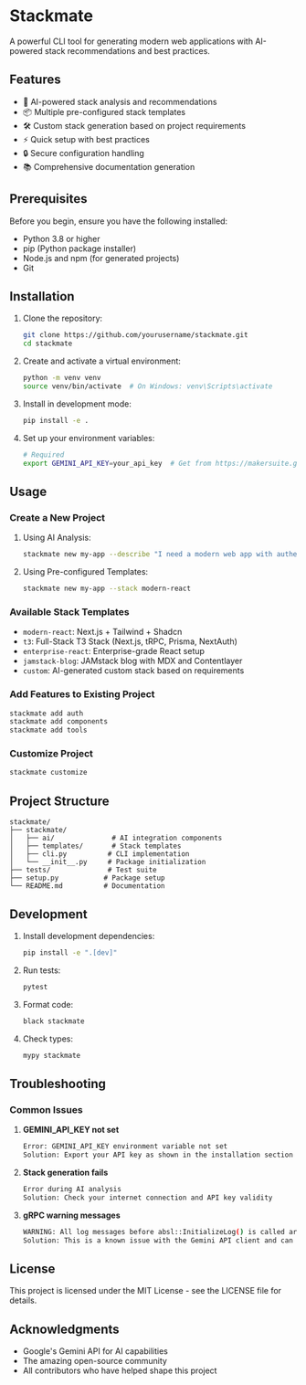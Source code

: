 # Stackmate

A powerful CLI tool for generating modern web applications with AI-powered stack recommendations and best practices.

## Features

- 🤖 AI-powered stack analysis and recommendations
- 📦 Multiple pre-configured stack templates
- 🛠️ Custom stack generation based on project requirements
- ⚡ Quick setup with best practices
- 🔒 Secure configuration handling
- 📚 Comprehensive documentation generation

## Prerequisites

Before you begin, ensure you have the following installed:
- Python 3.8 or higher
- pip (Python package installer)
- Node.js and npm (for generated projects)
- Git

## Installation

1. Clone the repository:
   ```bash
   git clone https://github.com/yourusername/stackmate.git
   cd stackmate
   ```

2. Create and activate a virtual environment:
   ```bash
   python -m venv venv
   source venv/bin/activate  # On Windows: venv\Scripts\activate
   ```

3. Install in development mode:
   ```bash
   pip install -e .
   ```

4. Set up your environment variables:
   ```bash
   # Required
   export GEMINI_API_KEY=your_api_key  # Get from https://makersuite.google.com/app/apikey
   ```

## Usage

### Create a New Project

1. Using AI Analysis:
   ```bash
   stackmate new my-app --describe "I need a modern web app with authentication, blog functionality, and a newsletter system"
   ```

2. Using Pre-configured Templates:
   ```bash
   stackmate new my-app --stack modern-react
   ```

### Available Stack Templates

- `modern-react`: Next.js + Tailwind + Shadcn
- `t3`: Full-Stack T3 Stack (Next.js, tRPC, Prisma, NextAuth)
- `enterprise-react`: Enterprise-grade React setup
- `jamstack-blog`: JAMstack blog with MDX and Contentlayer
- `custom`: AI-generated custom stack based on requirements

### Add Features to Existing Project

```bash
stackmate add auth
stackmate add components
stackmate add tools
```

### Customize Project

```bash
stackmate customize
```

## Project Structure

```
stackmate/
├── stackmate/
│   ├── ai/              # AI integration components
│   ├── templates/       # Stack templates
│   ├── cli.py          # CLI implementation
│   └── __init__.py     # Package initialization
├── tests/              # Test suite
├── setup.py           # Package setup
└── README.md          # Documentation
```

## Development

1. Install development dependencies:
   ```bash
   pip install -e ".[dev]"
   ```

2. Run tests:
   ```bash
   pytest
   ```

3. Format code:
   ```bash
   black stackmate
   ```

4. Check types:
   ```bash
   mypy stackmate
   ```

## Troubleshooting

### Common Issues

1. **GEMINI_API_KEY not set**
   ```bash
   Error: GEMINI_API_KEY environment variable not set
   Solution: Export your API key as shown in the installation section
   ```

2. **Stack generation fails**
   ```bash
   Error during AI analysis
   Solution: Check your internet connection and API key validity
   ```

3. **gRPC warning messages**
   ```bash
   WARNING: All log messages before absl::InitializeLog() is called are written to STDERR
   Solution: This is a known issue with the Gemini API client and can be safely ignored
   ```

## License

This project is licensed under the MIT License - see the LICENSE file for details.

## Acknowledgments

- Google's Gemini API for AI capabilities
- The amazing open-source community
- All contributors who have helped shape this project 